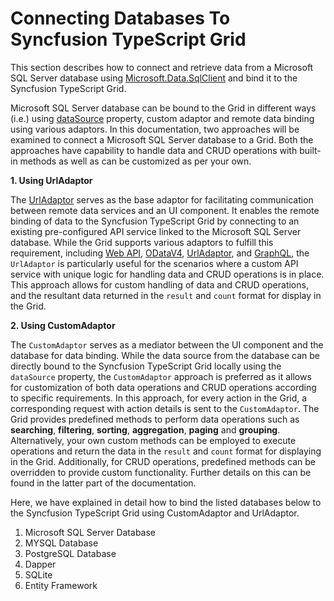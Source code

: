 # Connecting Databases To Syncfusion TypeScript Grid

This section describes how to connect and retrieve data from a Microsoft SQL Server database using [Microsoft.Data.SqlClient](https://www.nuget.org/packages/Microsoft.Data.SqlClient) and bind it to the Syncfusion TypeScript Grid.

Microsoft SQL Server database can be bound to the Grid in different ways (i.e.) using [dataSource](https://ej2.syncfusion.com/documentation/api/grid/#datasource) property, custom adaptor and remote data binding using various adaptors. In this documentation, two approaches will be examined to connect a Microsoft SQL Server database to a Grid. Both the approaches have capability to handle data and CRUD operations with built-in methods as well as can be customized as per your own.

**1. Using UrlAdaptor**

The [UrlAdaptor](https://ej2.syncfusion.com/documentation/grid/connecting-to-adaptors/url-adaptor) serves as the base adaptor for facilitating communication between remote data services and an UI component. It enables the remote binding of data to the Syncfusion TypeScript Grid by connecting to an existing pre-configured API service linked to the Microsoft SQL Server database. While the Grid supports various adaptors to fulfill this requirement, including [Web API](https://ej2.syncfusion.com/documentation/grid/connecting-to-adaptors/web-api-adaptor), [ODataV4](https://ej2.syncfusion.com/documentation/grid/connecting-to-adaptors/odatav4-adaptor), [UrlAdaptor](https://ej2.syncfusion.com/documentation/grid/connecting-to-adaptors/url-adaptor), and [GraphQL](https://ej2.syncfusion.com/documentation/grid/connecting-to-adaptors/graphql-adaptor), the `UrlAdaptor` is particularly useful for the scenarios where a custom API service with unique logic for handling data and CRUD operations is in place. This approach allows for custom handling of data and CRUD operations, and the resultant data returned in the `result` and `count` format for display in the Grid.

**2. Using CustomAdaptor**

The `CustomAdaptor` serves as a mediator between the UI component and the database for data binding. While the data source from the database can be directly bound to the Syncfusion TypeScript Grid locally using the `dataSource` property, the `CustomAdaptor` approach is preferred as it allows for customization of both data operations and CRUD operations according to specific requirements. In this approach, for every action in the Grid, a corresponding request with action details is sent to the `CustomAdaptor`. The Grid provides predefined methods to perform data operations such as **searching**, **filtering**, **sorting**, **aggregation**, **paging** and **grouping**. Alternatively, your own custom methods can be employed to execute operations and return the data in the `result` and `count` format for displaying in the Grid. Additionally, for CRUD operations, predefined methods can be overridden to provide custom functionality. Further details on this can be found in the latter part of the documentation.

Here, we have explained in detail how to bind the listed databases below to the Syncfusion TypeScript Grid using CustomAdaptor and UrlAdaptor.

1. Microsoft SQL Server Database
2. MYSQL Database
3. PostgreSQL Database
4. Dapper
5. SQLite
6. Entity Framework